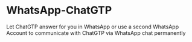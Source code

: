 # WhatsApp-ChatGTP
Let ChatGTP answer for you in WhatsApp or use a second WhatsApp Account to communicate with ChatGTP via WhatsApp chat permanently
